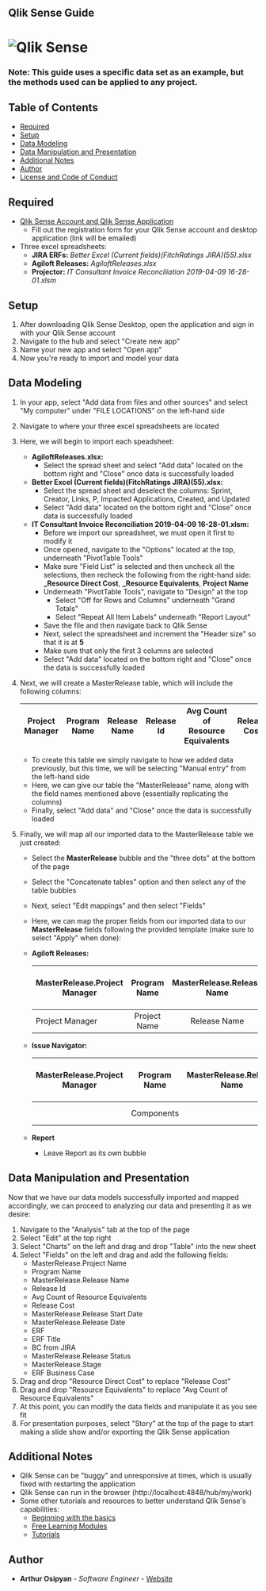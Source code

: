 **Qlik Sense Guide**
-
# ![](https://i0.wp.com/zappysys.com/blog/wp-content/uploads/2018/07/logo-qlik-sense.png?ssl=1 "Qlik Sense")
### Note: This guide uses a specific data set as an example, but the methods used can be applied to any project.

## Table of Contents
- [Required](https://github.com/arthurosipyan/Other/blob/master/QlikSense_Setup.md#required) 
- [Setup](https://github.com/arthurosipyan/Other/blob/master/QlikSense_Setup.md#setup) 
- [Data Modeling](https://github.com/arthurosipyan/Other/blob/master/QlikSense_Setup.md#data-modeling)
- [Data Manipulation and Presentation](https://github.com/arthurosipyan/Other/blob/master/QlikSense_Setup.md#data-manipulation-and-presentation)
- [Additional Notes](https://github.com/arthurosipyan/Other/blob/master/QlikSense_Setup.md#additional-notes)
- [Author](https://github.com/arthurosipyan/Other/blob/master/QlikSense_Setup.md#author)
- [License and Code of Conduct](https://github.com/arthurosipyan/Other/blob/master/QlikSense_Setup.md#license-and-code-of-conduct)


## Required
- [Qlik Sense Account and Qlik Sense Application](https://www.qlik.com/us/try-or-buy/download-qlik-sense) 
    - Fill out the registration form for your Qlik Sense account and desktop application (link will be emailed)
- Three excel spreadsheets:
    - **JIRA ERFs:** _Better Excel (Current fields)(FitchRatings JIRA)(55).xlsx_
    - **Agiloft Releases:** _AgiloftReleases.xlsx_
    - **Projector:** _IT Consultant Invoice Reconciliation 2019-04-09 16-28-01.xlsm_

## Setup

1. After downloading Qlik Sense Desktop, open the application and sign in with your Qlik Sense account
2. Navigate to the hub and select "Create new app"
3. Name your new app and select "Open app"
4. Now you're ready to import and model your data

## Data Modeling

1. In your app, select "Add data from files and other sources" and select "My computer" under "FILE LOCATIONS" on the left-hand side
2. Navigate to where your three excel spreadsheets are located
3. Here, we will begin to import each speadsheet:
    - **AgiloftReleases.xlsx:**
        - Select the spread sheet and select "Add data" located on the bottom right and "Close" once data is successfully loaded
    - **Better Excel (Current fields)(FitchRatings JIRA)(55).xlsx:**
        - Select the spread sheet and deselect the columns: Sprint, Creator, Links, P, Impacted Applications, Created, and Updated
        - Select "Add data" located on the bottom right and "Close" once data is successfully loaded
    - **IT Consultant Invoice Reconciliation 2019-04-09 16-28-01.xlsm:**
        - Before we import our spreadsheet, we must open it first to modify it
        - Once opened, navigate to the "Options" located at the top, underneath "PivotTable Tools"
        - Make sure "Field List" is selected and then uncheck all the selections, then recheck the following from the right-hand side: 
        **_Resource Direct Cost**, **_Resource Equivalents**, **Project Name**
        - Underneath "PivotTable Tools", navigate to "Design" at the top
            - Select "Off for Rows and Columns" underneath "Grand Totals"
            - Select "Repeat All Item Labels" underneath "Report Layout"
        - Save the file and then navigate back to Qlik Sense
        - Next, select the spreadsheet and increment the "Header size" so that it is at **5**
        - Make sure that only the first 3 columns are selected
        - Select "Add data" located on the bottom right and "Close" once the data is successfully loaded
4. Next, we will create a MasterRelease table, which will include the following columns:

    | Project Manager | Program Name | Release Name | Release Id | Avg Count of Resource Equivalents | Release Cost | Release Start Date | Release Date | ERF | ERF Title | BC from Jira | Release Status | Stage | ERF Business Case |
    | ----------------|:------------:|:------------:|:----------:|:---------------------------------:|:------------:|:------------------:|:------------:|:---:|:---------:|:------------:|:--------------:|:-----:|:-----------------:|
    
    - To create this table we simply navigate to how we added data previously, but this time, we will be selecting "Manual entry" from the left-hand side
    - Here, we can give our table the "MasterRelease" name, along with the field names mentioned above (essentially replicating the columns)
    - Finally, select "Add data" and "Close" once the data is successfully loaded
 5. Finally, we will map all our imported data to the MasterRelease table we just created:
    - Select the **MasterRelease** bubble and the "three dots" at the bottom of the page
    - Select the "Concatenate tables" option and then select any of the table bubbles
    - Next, select "Edit mappings" and then select "Fields"
    - Here, we can map the proper fields from our imported data to our **MasterRelease** fields following the provided template (make sure to select "Apply" when done):
    - **Agiloft Releases:**
 
       | MasterRelease.Project Manager | Program Name | MasterRelease.Release Name | Release Id | Avg Count of Resource Equivalents | Release Cost   | MasterRelease.Release Start Date | MasterRelease.Release Date | ERF  | ERF Title | BC from Jira | MasterRelease.Release Status | MasterRelease.Stage | ERF Business Case |
       | ------------------------------|:------------:|:--------------------------:|:----------:|:---------------------------------:|:--------------:|:--------------------------------:|:--------------------------:|:----:|:---------:|:------------:|:----------------------------:|:-------------------:|:-----------------:|
       | Project Manager               | Project Name | Release Name               | Release ID |                                   |                | Release Start Date               | Release Date               | ERFs |           |              | Release Status               | Stage               |                   |

    - **Issue Navigator:**
    
       | MasterRelease.Project Manager | Program Name | MasterRelease.Release Name | Release Id | Avg Count of Resource Equivalents | Release Cost | MasterRelease.Release Start Date | MasterRelease.Release Date | ERF       | ERF Title | BC from Jira | MasterRelease.Release Status | MasterRelease.Stage | ERF Business Case |
       | ------------------------------|:------------:|:--------------------------:|:----------:|:---------------------------------:|:------------:|:--------------------------------:|:--------------------------:|:---------:|:---------:|:------------:|:----------------------------:|:-------------------:|:-----------------:|
       |                               | Components   |                            |            |                                   |              |                                  |                            | Epic Link | Summary   |              | Status                       |                     | Business Case     |
    
    - **Report**
        - Leave Report as its own bubble

## Data Manipulation and Presentation
Now that we have our data models successfully imported and mapped accordingly, we can proceed to analyzing our data and presenting it as we desire:
1. Navigate to the "Analysis" tab at the top of the page
2. Select "Edit" at the top right
3. Select "Charts" on the left and drag and drop "Table" into the new sheet
4. Select "Fields" on the left and drag and add the following fields:
    - MasterRelease.Project Name
    - Program Name
    - MasterRelease.Release Name
    - Release Id
    - Avg Count of Resource Equivalents
    - Release Cost
    - MasterRelease.Release Start Date
    - MasterRelease.Release Date
    - ERF
    - ERF Title
    - BC from JIRA
    - MasterRelease.Release Status
    - MasterRelease.Stage
    - ERF Business Case
5. Drag and drop "Resource Direct Cost" to replace "Release Cost"
6. Drag and drop "Resource Equivalents" to replace "Avg Count of Resource Equivalents"
7. At this point, you can modify the data fields and manipulate it as you see fit
8. For presentation purposes, select "Story" at the top of the page to start making a slide show and/or exporting the Qlik Sense application
 
## Additional Notes

- Qlik Sense can be "buggy" and unresponsive at times, which is usually fixed with restarting the application
- Qlik Sense can run in the browser (http://localhost:4848/hub/my/work)
- Some other tutorials and resources to better understand Qlik Sense's capabilities:
    - [Beginning with the basics](https://help.qlik.com/en-US/sense/February2019/Content/Sense_Helpsites/Tutorials/Tutorials-beginning-basics.htm)
    - [Free Learning Modules](https://qcc.qlik.com/course/view.php?id=279&section=0&_ga=2.44942564.136078188.1552936358-1457708362.1552936358)
    - [Tutorials](https://help.qlik.com/en-US/sense/February2019/Content/Sense_Helpsites/Tutorials.htm)

## Author

* **Arthur Osipyan** - *Software Engineer* - [Website](https://www.arthurosipyan.me/)
